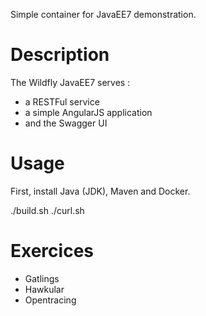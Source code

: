 Simple container for JavaEE7 demonstration.

Description
===========

The Wildfly JavaEE7 serves :
* a RESTFul service
* a simple AngularJS application
* and the Swagger UI

Usage
=====

First, install Java (JDK), Maven and Docker.

 ./build.sh
 ./curl.sh

Exercices
=========

* Gatlings
* Hawkular
* Opentracing
